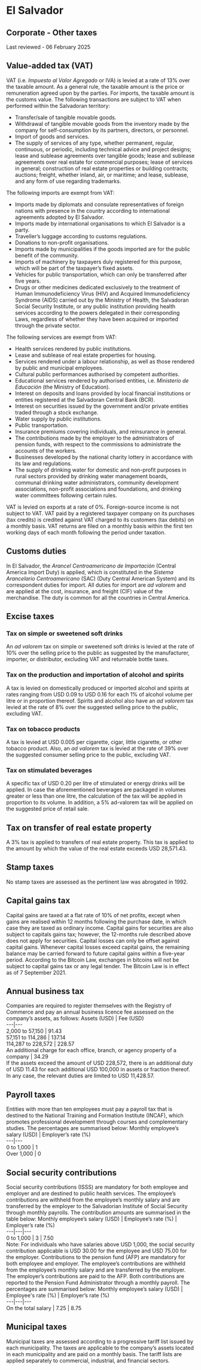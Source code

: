 # El Salvador
## Corporate - Other taxes
Last reviewed - 06 February 2025
## Value-added tax (VAT)
VAT (i.e. _Impuesto al Valor Agregado_ or IVA) is levied at a rate of 13% over the taxable amount. As a general rule, the taxable amount is the price or remuneration agreed upon by the parties. For imports, the taxable amount is the customs value.
The following transactions are subject to VAT when performed within the Salvadoran territory:
  * Transfer/sale of tangible movable goods.
  * Withdrawal of tangible movable goods from the inventory made by the company for self-consumption by its partners, directors, or personnel.
  * Import of goods and services.
  * The supply of services of any type, whether permanent, regular, continuous, or periodic, including technical advice and project designs; lease and sublease agreements over tangible goods; lease and sublease agreements over real estate for commercial purposes; lease of services in general; construction of real estate properties or building contracts; auctions; freight, whether inland, air, or maritime; and lease, sublease, and any form of use regarding trademarks.


The following imports are exempt from VAT:
  * Imports made by diplomats and consulate representatives of foreign nations with presence in the country according to international agreements adopted by El Salvador.
  * Imports made by international organisations to which El Salvador is a party.
  * Traveller’s luggage according to customs regulations.
  * Donations to non-profit organisations.
  * Imports made by municipalities if the goods imported are for the public benefit of the community.
  * Imports of machinery by taxpayers duly registered for this purpose, which will be part of the taxpayer’s fixed assets.
  * Vehicles for public transportation, which can only be transferred after five years.
  * Drugs or other medicines dedicated exclusively to the treatment of Human Immunodeficiency Virus (HIV) and Acquired Immunodeficiency Syndrome (AIDS) carried out by the Ministry of Health, the Salvadoran Social Security Institute, or any public institution providing health services according to the powers delegated in their corresponding Laws, regardless of whether they have been acquired or imported through the private sector.


The following services are exempt from VAT:
  * Health services rendered by public institutions.
  * Lease and sublease of real estate properties for housing.
  * Services rendered under a labour relationship, as well as those rendered by public and municipal employees.
  * Cultural public performances authorised by competent authorities.
  * Educational services rendered by authorised entities, i.e. _Ministerio de Educación_ (the Ministry of Education).
  * Interest on deposits and loans provided by local financial institutions or entities registered at the Salvadoran Central Bank (BCR).
  * Interest on securities issued by the government and/or private entities traded through a stock exchange.
  * Water supply by public institutions.
  * Public transportation.
  * Insurance premiums covering individuals, and reinsurance in general.
  * The contributions made by the employer to the administrators of pension funds, with respect to the commissions to administrate the accounts of the workers.
  * Businesses developed by the national charity lottery in accordance with its law and regulations.
  * The supply of drinking water for domestic and non-profit purposes in rural sectors provided by drinking water management boards, communal drinking water administrators, community development associations, non-profit associations and foundations, and drinking water committees following certain rules.


VAT is levied on exports at a rate of 0%. Foreign-source income is not subject to VAT.
VAT paid by a registered taxpayer company on its purchases (tax credits) is credited against VAT charged to its customers (tax debits) on a monthly basis.
VAT returns are filed on a monthly basis within the first ten working days of each month following the period under taxation.
## Customs duties
In El Salvador, the _Arancel Centroamericano de Importación_ (Central America Import Duty) is applied, which is constituted in the _Sistema Arancelario Centroamericano_ (SAC) (Duty Central American System) and its correspondent duties for import.
All duties for import are _ad valorem_ and are applied at the cost, insurance, and freight (CIF) value of the merchandise. The duty is common for all the countries in Central America.
## Excise taxes
### Tax on simple or sweetened soft drinks
An _ad valorem_ tax on simple or sweetened soft drinks is levied at the rate of 10% over the selling price to the public as suggested by the manufacturer, importer, or distributor, excluding VAT and returnable bottle taxes.
### Tax on the production and importation of alcohol and spirits
A tax is levied on domestically produced or imported alcohol and spirits at rates ranging from USD 0.09 to USD 0.16 for each 1% of alcohol volume per litre or in proportion thereof. Spirits and alcohol also have an _ad valorem_ tax levied at the rate of 8% over the suggested selling price to the public, excluding VAT.
### Tax on tobacco products
A tax is levied at USD 0.005 per cigarette, cigar, little cigarette, or other tobacco product. Also, an _ad valorem_ tax is levied at the rate of 39% over the suggested consumer selling price to the public, excluding VAT.
### Tax on stimulated beverages
A specific tax of USD 0.20 per litre of stimulated or energy drinks will be applied. In case the aforementioned beverages are packaged in volumes greater or less than one litre, the calculation of the tax will be applied in proportion to its volume. In addition, a 5% ad-valorem tax will be applied on the suggested price of retail sale.
## Tax on transfer of real estate property
A 3% tax is applied to transfers of real estate property. This tax is applied to the amount by which the value of the real estate exceeds USD 28,571.43.
## Stamp taxes
No stamp taxes are assessed as the pertinent law was abrogated in 1992.
## Capital gains tax
Capital gains are taxed at a flat rate of 10% of net profits, except when gains are realised within 12 months following the purchase date, in which case they are taxed as ordinary income. Capital gains for securities are also subject to capitals gains tax; however, the 12-months rule described above does not apply for securities.
Capital losses can only be offset against capital gains. Whenever capital losses exceed capital gains, the remaining balance may be carried forward to future capital gains within a five-year period.
According to the Bitcoin Law, exchanges in bitcoins will not be subject to capital gains tax or any legal tender. The Bitcoin Law is in effect as of 7 September 2021.
## Annual business tax
Companies are required to register themselves with the Registry of Commerce and pay an annual business licence fee assessed on the company’s assets, as follows:
Assets (USD) | Fee (USD)  
---|---  
2,000 to 57,150 | 91.43  
57,151 to 114,286 | 137.14  
114,287 to 228,572 | 228.57  
An additional charge for each office, branch, or agency property of a company | 34.29  
If the assets exceed the amount of USD 228,572, there is an additional duty of USD 11.43 for each additional USD 100,000 in assets or fraction thereof. In any case, the relevant duties are limited to USD 11,428.57.
## Payroll taxes
Entities with more than ten employees must pay a payroll tax that is destined to the National Training and Formation Institute (INCAF), which promotes professional development through courses and complementary studies. The percentages are summarised below:
Monthly employee’s salary (USD) | Employer’s rate (%)  
---|---  
0 to 1,000 | 1  
Over 1,000 | 0  
## Social security contributions
Social security contributions (ISSS) are mandatory for both employee and employer and are destined to public health services. The employee’s contributions are withheld from the employee’s monthly salary and are transferred by the employer to the Salvadorian Institute of Social Security through monthly payrolls. The contribution amounts are summarised in the table below:
Monthly employee’s salary (USD) | Employee’s rate (%) | Employer’s rate (%)  
---|---|---  
0 to 1,000 | 3 | 7.50  
Note: For individuals who have salaries above USD 1,000, the social security contribution applicable is USD 30.00 for the employee and USD 75.00 for the employer.
Contributions to the pension fund (AFP) are mandatory for both employee and employer. The employee’s contributions are withheld from the employee’s monthly salary and are transferred by the employer. The employer’s contributions are paid to the AFP. Both contributions are reported to the Pension Fund Administrator through a monthly payroll. The percentages are summarised below:
Monthly employee’s salary (USD) | Employee's rate (%) | Employer’s rate (%)  
---|---|---  
On the total salary | 7.25 | 8.75  
## Municipal taxes
Municipal taxes are assessed according to a progressive tariff list issued by each municipality. The taxes are applicable to the company’s assets located in each municipality and are paid on a monthly basis. The tariff lists are applied separately to commercial, industrial, and financial sectors.
